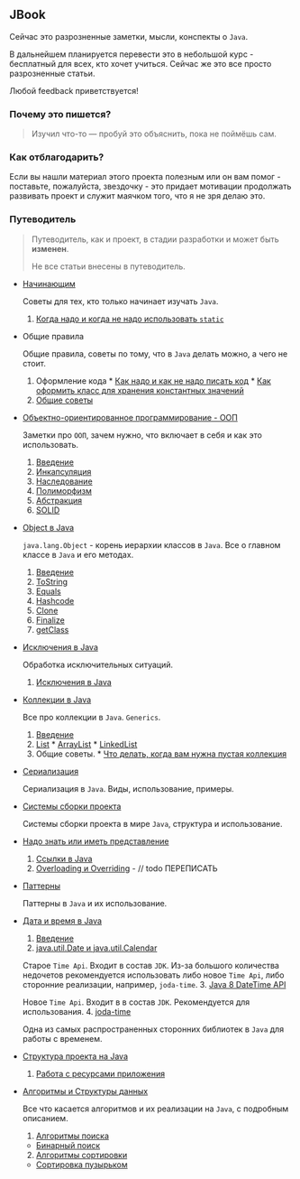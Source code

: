 ## JBook
Сейчас это разрозненные заметки, мысли, конспекты о `Java`.

В дальнейшем планируется перевести это в небольшой курс - бесплатный для всех, кто хочет учиться.
Сейчас же это все просто разрозненные статьи.

Любой feedback приветствуется!

### Почему это пишется?
> Изучил что-то — пробуй это объяснить, пока не поймёшь сам.

### Как отблагодарить?

Если вы нашли материал этого проекта полезным или он вам помог - поставьте, пожалуйста, звездочку - это придает мотивации продолжать развивать проект и служит маячком того, что я не зря делаю это.

### Путеводитель
> Путеводитель, как и проект, в стадии разработки и может быть **изменен**.
>
> Не все статьи внесены в путеводитель.

* [Начинающим](start)

  Советы для тех, кто только начинает изучать `Java`.
  1. [Когда надо и когда не надо использовать `static`](start/static_java.md)

* Общие правила

  Общие правила, советы по тому, что в `Java` делать можно, а чего не стоит.
    1. Оформление кода
      * [Как надо и как не надо писать код](start/code_style.md)
      * [Как оформить класс для хранения константных значений](start/classes_for_static.md)
    2. [Общие советы](start/advices.md)


* [Объектно-ориентированное программирование - ООП](oop)

  Заметки про `ООП`, зачем нужно, что включает в себя и как это использовать.
  1. [Введение](oop/intro.md)
  2. [Инкапсуляция](oop/encapsulation.md)
  3. [Наследование](oop/inheritance.md)
  4. [Полиморфизм](oop/polymorphism.md)
  5. [Абстракция](oop/abstraction.md)
  6. [SOLID](oop/SOLID.md)


* [Object в Java](object)

  `java.lang.Object` - корень иерархии классов в `Java`. Все о главном классе в `Java` и его методах.
  1. [Введение](object/intro.md)
  2. [ToString](object/toString.md)
  3. [Equals](object/equals.md)
  4. [Hashcode](object/hashcode.md)
  5. [Clone](object/clone.md)
  6. [Finalize](object/finalize.md)
  7. [getClass](object/getClass.md)


* [Исключения в Java](exceptions)

  Обработка исключительных ситуаций.
    1. [Исключения в Java](exceptions/exceptions.md)


* [Коллекции в Java](collections)

    Все про коллекции в `Java`. `Generics`.
    1. [Введение](collections/intro.md)
    2. [List](collections/list/List.md)
      * [ArrayList](collections/list/ArrayList.md)
      * [LinkedList](collections/list/LinkedList.md)
    3. Общие советы.
      * [Что делать, когда вам нужна пустая коллекция](collections/EmptyCollections.md)

* [Сериализация](serialization)

  Сериализация в `Java`. Виды, использование, примеры.

* [Системы сборки проекта](build)

  Системы сборки проекта в мире `Java`, структура и использование.


* [Надо знать или иметь представление](common)
  1. [Ссылки в Java](common/references.md)
  2. [Overloading и Overriding](common/over-load-ride.md) - // todo ПЕРЕПИСАТЬ

* [Паттерны](patterns)

  Паттерны в `Java` и их использование.

* [Дата и время в Java](other/date)
  1. [Введение](other/date/intro.md)
  2. [java.util.Date и java.util.Calendar](./date_and_calendar.md)

    Старое `Time Api`. Входит в состав `JDK`. Из-за большого количества недочетов рекомендуется использовать либо новое `Time Api`, либо сторонние реализации, например, `joda-time`.
  3. [Java 8 DateTime API](./TimeAPI.md)

    Новое `Time Api`. Входит в в состав `JDK`. Рекомендуется для использования.
  4. [joda-time](./joda-time.md)

    Одна из самых распространенных сторонних библиотек в `Java` для работы с временем.

* [Структура проекта на Java](build)
  1. [Работа с ресурсами приложения](build/resources.md)


* [Алгоритмы и Структуры данных](algorithms)

    Все что касается алгоритмов и их реализации на `Java`, с подробным описанием.
  1. [Алгоритмы поиска](algorithms/search)
    * [Бинарный поиск](algorithms/search/binary.md)
  2. [Алгоритмы сортировки](algorithms/sorting)
    * [Сортировка пузырьком](algorithms/sorting/bubble.md)
